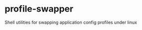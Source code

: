 profile-swapper
===============

Shell utilities for swapping application config profiles under linux
